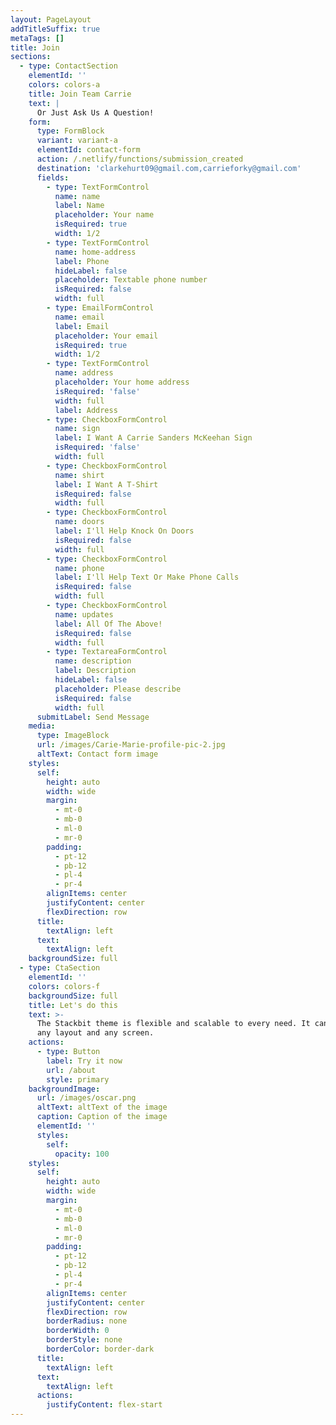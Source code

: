 ```yaml
---
layout: PageLayout
addTitleSuffix: true
metaTags: []
title: Join
sections:
  - type: ContactSection
    elementId: ''
    colors: colors-a
    title: Join Team Carrie
    text: |
      Or Just Ask Us A Question!
    form:
      type: FormBlock
      variant: variant-a
      elementId: contact-form
      action: /.netlify/functions/submission_created
      destination: 'clarkehurt09@gmail.com,carrieforky@gmail.com'
      fields:
        - type: TextFormControl
          name: name
          label: Name
          placeholder: Your name
          isRequired: true
          width: 1/2
        - type: TextFormControl
          name: home-address
          label: Phone
          hideLabel: false
          placeholder: Textable phone number
          isRequired: false
          width: full
        - type: EmailFormControl
          name: email
          label: Email
          placeholder: Your email
          isRequired: true
          width: 1/2
        - type: TextFormControl
          name: address
          placeholder: Your home address
          isRequired: 'false'
          width: full
          label: Address
        - type: CheckboxFormControl
          name: sign
          label: I Want A Carrie Sanders McKeehan Sign
          isRequired: 'false'
          width: full
        - type: CheckboxFormControl
          name: shirt
          label: I Want A T-Shirt
          isRequired: false
          width: full
        - type: CheckboxFormControl
          name: doors
          label: I'll Help Knock On Doors
          isRequired: false
          width: full
        - type: CheckboxFormControl
          name: phone
          label: I'll Help Text Or Make Phone Calls
          isRequired: false
          width: full
        - type: CheckboxFormControl
          name: updates
          label: All Of The Above!
          isRequired: false
          width: full
        - type: TextareaFormControl
          name: description
          label: Description
          hideLabel: false
          placeholder: Please describe
          isRequired: false
          width: full
      submitLabel: Send Message
    media:
      type: ImageBlock
      url: /images/Carie-Marie-profile-pic-2.jpg
      altText: Contact form image
    styles:
      self:
        height: auto
        width: wide
        margin:
          - mt-0
          - mb-0
          - ml-0
          - mr-0
        padding:
          - pt-12
          - pb-12
          - pl-4
          - pr-4
        alignItems: center
        justifyContent: center
        flexDirection: row
      title:
        textAlign: left
      text:
        textAlign: left
    backgroundSize: full
  - type: CtaSection
    elementId: ''
    colors: colors-f
    backgroundSize: full
    title: Let's do this
    text: >-
      The Stackbit theme is flexible and scalable to every need. It can manage
      any layout and any screen.
    actions:
      - type: Button
        label: Try it now
        url: /about
        style: primary
    backgroundImage:
      url: /images/oscar.png
      altText: altText of the image
      caption: Caption of the image
      elementId: ''
      styles:
        self:
          opacity: 100
    styles:
      self:
        height: auto
        width: wide
        margin:
          - mt-0
          - mb-0
          - ml-0
          - mr-0
        padding:
          - pt-12
          - pb-12
          - pl-4
          - pr-4
        alignItems: center
        justifyContent: center
        flexDirection: row
        borderRadius: none
        borderWidth: 0
        borderStyle: none
        borderColor: border-dark
      title:
        textAlign: left
      text:
        textAlign: left
      actions:
        justifyContent: flex-start
---
```

